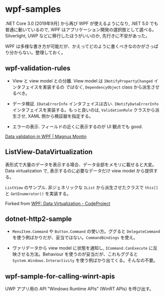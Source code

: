 # wpf-samples

.NET Core 3.0 [2019年9月] から再び WPF が使えるようになり, .NET 5.0 でも普通に動いているので, WPF はアプリケーション開発の選択肢として選べる。Silverlight, UWP などに移行したほうがいいのか, 先行きに不安があった。

WPF は多様な書き方が可能だが、かえってどのように書くべきなのかがさっぱり分からない。整理しておく。


## wpf-validation-rules

 - View と view model との分離. View model は `INotifyPropertyChanged` インタフェイスを実装するの *ではなく*, `DependencyObject` class から派生させるべき。

 - データ検証. `IDataErrorInfo` インタフェイスは古い. `INotifyDataErrorInfo` インタフェイスを実装する。もっと良いのは, `ValidationRule` クラスから派生させ, XAML 側から検証器を指定する。
 
 - エラーの表示. フィールドの近くに表示するのが UI 観点でも good.
 
 
<a href="https://blog.magnusmontin.net/2013/08/26/data-validation-in-wpf/">Data validation in WPF | Magnus Montin</a>



## ListView-DataVirtualization

表形式で大量のデータを表示する場合、データ全部をメモリに載せると大変。Data virtualization で, 表示するのに必要なデータだけ view model から提供する。

`ListView` のサンプル. 非ジェネリックな `IList` から派生させたクラスで `this[]` と `GetEnumerator()` を実装する。


Forked from <a href="https://www.codeproject.com/Articles/34405/WPF-Data-Virtualization">WPF: Data Virtualization - CodeProject</a>



## dotnet-http2-sample

 - `MenuItem.Command` や `Button.Command` の使い方。ググると `DelegateCommand` を使う例ばかりだが、妥当ではない。`CommandBindings` を使え。

 - ヴァリデータから view model に状態を通知し, `ICommand.CanExecute` に反映させる方法。Behaviour を使うのが妥当だが、これもググると `System.Windows.Interactivity` を使う例ばかり出てくる。そんなの不要。




## wpf-sample-for-calling-winrt-apis

UWP アプリ用の API "Windows Runtime APIs" (WinRT APIs) を呼び出す。


